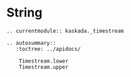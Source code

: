 # String

```{eval-rst}
.. currentmodule:: kaskada._timestream

.. autosummary::
   :toctree: ../apidocs/

    Timestream.lower
    Timestream.upper
```